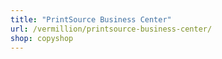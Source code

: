 ```yaml
---
title: "PrintSource Business Center"
url: /vermillion/printsource-business-center/
shop: copyshop
---
```

